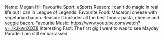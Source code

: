 Name: Megan Hill
Favourite Sport: eSports
Reason: I can't do magic in real life but I can in League of Legends.
Favourite Food: Macaroni cheese with vegetarian bacon.
Reason: It includes all the best foods: pasta, cheese and veggie bacon.
Favourite Music: https://www.youtube.com/watch?v=_lkJkwnXQZ8
Interesting Fact: The first gig I went to was to see Mayday Parade. I am still embarrassed.